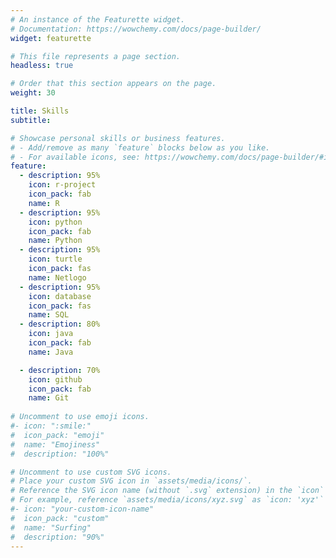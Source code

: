 ```yaml
---
# An instance of the Featurette widget.
# Documentation: https://wowchemy.com/docs/page-builder/
widget: featurette

# This file represents a page section.
headless: true

# Order that this section appears on the page.
weight: 30

title: Skills
subtitle:

# Showcase personal skills or business features.
# - Add/remove as many `feature` blocks below as you like.
# - For available icons, see: https://wowchemy.com/docs/page-builder/#icons
feature:
  - description: 95%
    icon: r-project
    icon_pack: fab
    name: R
  - description: 95%
    icon: python
    icon_pack: fab
    name: Python
  - description: 95%
    icon: turtle
    icon_pack: fas
    name: Netlogo
  - description: 95%
    icon: database
    icon_pack: fas
    name: SQL
  - description: 80%
    icon: java
    icon_pack: fab
    name: Java

  - description: 70%
    icon: github
    icon_pack: fab
    name: Git
    
# Uncomment to use emoji icons.
#- icon: ":smile:"
#  icon_pack: "emoji"
#  name: "Emojiness"
#  description: "100%"

# Uncomment to use custom SVG icons.
# Place your custom SVG icon in `assets/media/icons/`.
# Reference the SVG icon name (without `.svg` extension) in the `icon` field.
# For example, reference `assets/media/icons/xyz.svg` as `icon: 'xyz'`
#- icon: "your-custom-icon-name"
#  icon_pack: "custom"
#  name: "Surfing"
#  description: "90%"
---
```

